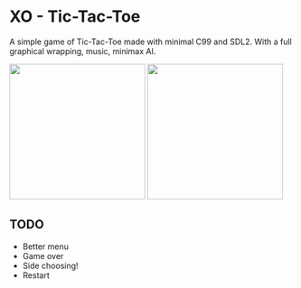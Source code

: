 # XO - Tic-Tac-Toe
A simple game of Tic-Tac-Toe made with minimal C99 and SDL2. With a full graphical wrapping, music, minimax AI.

<img src="https://github.com/user-attachments/assets/af216683-ef0c-4e81-b9e4-cb8d226e48d9" width="240" />


<img src="https://github.com/user-attachments/assets/3fcd36ea-a743-43bc-b555-bbf5ffa11189" width="240" />

## TODO

- Better menu
- Game over
- Side choosing!
- Restart
